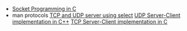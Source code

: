 - [Socket Programming in C](https://www.geeksforgeeks.org/socket-programming-cc/)
- man protocols
 [TCP and UDP server using select](https://www.geeksforgeeks.org/tcp-and-udp-server-using-select/)
 [UDP Server-Client implementation in C++](https://www.geeksforgeeks.org/udp-server-client-implementation-c/)
 [TCP Server-Client implementation in C](https://www.geeksforgeeks.org/tcp-server-client-implementation-in-c/)